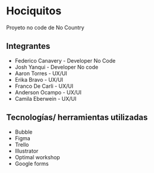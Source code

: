 # Hociquitos
Proyeto no code de No Country

## **Integrantes**

- Federico Canavery - Developer No Code
- Josh Yanqui - Developer No code
- Aaron Torres - UX/UI
- Erika Bravo - UX/UI 
- Franco De Carli - UX/UI
- Anderson Ocampo - UX/UI
- Camila Eberwein - UX/UI

## **Tecnologías/ herramientas utilizadas**

- Bubble
- Figma
- Trello
- Illustrator
- Optimal workshop
- Google forms
